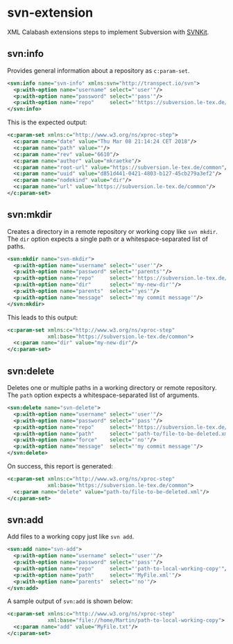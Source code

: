 # svn-extension
XML Calabash extensions steps to implement Subversion with [SVNKit](https://svnkit.com).

## svn:info

Provides general information about a repository as `c:param-set`.

```xml
<svn:info name="svn-info" xmlns:svn="http://transpect.io/svn">
  <p:with-option name="username" select="'user'"/>
  <p:with-option name="password" select="'pass'"/>
  <p:with-option name="repo"     select="'https://subversion.le-tex.de/common/'"/>
</svn:info>
```

This is the expected output:

```xml
<c:param-set xmlns:c="http://www.w3.org/ns/xproc-step">
  <c:param name="date" value="Thu Mar 08 21:14:24 CET 2018"/>
  <c:param name="path" value=""/>
  <c:param name="rev" value="6610"/>
  <c:param name="author" value="mkraetke"/>
  <c:param name="root-url" value="https://subversion.le-tex.de/common"/>
  <c:param name="uuid" value="d851d441-0421-4803-b127-45cb279a3ef2"/>
  <c:param name="nodekind" value="dir"/>
  <c:param name="url" value="https://subversion.le-tex.de/common"/>
</c:param-set>
```

## svn:mkdir

Creates a directory in a remote repository or working copy like `svn mkdir`.
The `dir` option expects a single path or a whitespace-separated list of paths.

```xml
<svn:mkdir name="svn-mkdir">
  <p:with-option name="username" select="'user'"/>
  <p:with-option name="password" select="'parents'"/>
  <p:with-option name="repo"     select="'https://subversion.le-tex.de/common'"/>
  <p:with-option name="dir"      select="'my-new-dir'"/>
  <p:with-option name="parents"  select="'yes'"/>
  <p:with-option name="message"  select="'my commit message'"/>
</svn:mkdir>
```
This leads to this output:

```xml
<c:param-set xmlns:c="http://www.w3.org/ns/xproc-step"
             xml:base="https://subversion.le-tex.de/common">
  <c:param name="dir" value="my-new-dir"/>
</c:param-set>
```

## svn:delete

Deletes one or multiple paths in a working directory or remote repository. The `path`
option expects a whitespace-separated list of arguments.

```xml
<svn:delete name="svn-delete">
  <p:with-option name="username" select="'user'"/>
  <p:with-option name="password" select="'pass'"/>
  <p:with-option name="repo"     select="'https://subversion.le-tex.de/common'"/>
  <p:with-option name="path"     select="'path-to/file-to-be-deleted.xml'"/>
  <p:with-option name="force"    select="'no'"/>
  <p:with-option name="message"  select="'my commit message'"/>
</svn:delete>
```

On success, this report is generated:

```xml
<c:param-set xmlns:c="http://www.w3.org/ns/xproc-step"
             xml:base="https://subversion.le-tex.de/common">
  <c:param name="delete" value="path-to/file-to-be-deleted.xml"/>
</c:param-set>
```

## svn:add

Add files to a working copy just like `svn add`.

```xml
<svn:add name="svn-add">
  <p:with-option name="username" select="'user'"/>
  <p:with-option name="password" select="'pass'"/>
  <p:with-option name="repo"     select="'path-to-local-working-copy'"/>
  <p:with-option name="path"     select="'MyFile.xml'"/>
  <p:with-option name="parents"  select="'no'"/>
</svn:add>
```

A sample output of `svn:add` is shown below:

```xml
<c:param-set xmlns:c="http://www.w3.org/ns/xproc-step"
             xml:base="file://home/Martin/path-to-local-working-copy">
  <c:param name="add" value="MyFile.txt"/>
</c:param-set>
```
